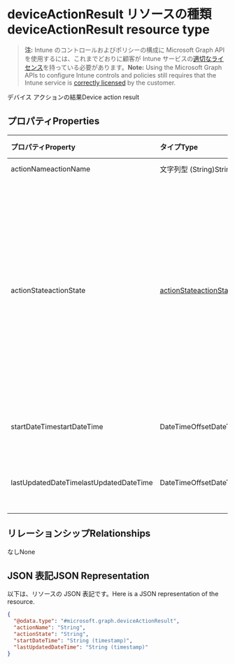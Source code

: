 # <a name="deviceactionresult-resource-type"></a><span data-ttu-id="b09ed-101">deviceActionResult リソースの種類</span><span class="sxs-lookup"><span data-stu-id="b09ed-101">deviceActionResult resource type</span></span>

> <span data-ttu-id="b09ed-102">**注:** Intune のコントロールおよびポリシーの構成に Microsoft Graph API を使用するには、これまでどおりに顧客が Intune サービスの[適切なライセンス](https://go.microsoft.com/fwlink/?linkid=839381)を持っている必要があります。</span><span class="sxs-lookup"><span data-stu-id="b09ed-102">**Note:** Using the Microsoft Graph APIs to configure Intune controls and policies still requires that the Intune service is [correctly licensed](https://go.microsoft.com/fwlink/?linkid=839381) by the customer.</span></span>

<span data-ttu-id="b09ed-103">デバイス アクションの結果</span><span class="sxs-lookup"><span data-stu-id="b09ed-103">Device action result</span></span>
## <a name="properties"></a><span data-ttu-id="b09ed-104">プロパティ</span><span class="sxs-lookup"><span data-stu-id="b09ed-104">Properties</span></span>
|<span data-ttu-id="b09ed-105">プロパティ</span><span class="sxs-lookup"><span data-stu-id="b09ed-105">Property</span></span>|<span data-ttu-id="b09ed-106">タイプ</span><span class="sxs-lookup"><span data-stu-id="b09ed-106">Type</span></span>|<span data-ttu-id="b09ed-107">説明</span><span class="sxs-lookup"><span data-stu-id="b09ed-107">Description</span></span>|
|:---|:---|:---|
|<span data-ttu-id="b09ed-108">actionName</span><span class="sxs-lookup"><span data-stu-id="b09ed-108">actionName</span></span>|<span data-ttu-id="b09ed-109">文字列型 (String)</span><span class="sxs-lookup"><span data-stu-id="b09ed-109">String</span></span>|<span data-ttu-id="b09ed-110">アクション名</span><span class="sxs-lookup"><span data-stu-id="b09ed-110">Action name</span></span>|
|<span data-ttu-id="b09ed-111">actionState</span><span class="sxs-lookup"><span data-stu-id="b09ed-111">actionState</span></span>|[<span data-ttu-id="b09ed-112">actionState</span><span class="sxs-lookup"><span data-stu-id="b09ed-112">actionState</span></span>](../resources/intune_devices_actionstate.md)|<span data-ttu-id="b09ed-113">アクションの状態です。</span><span class="sxs-lookup"><span data-stu-id="b09ed-113">State of the action on the device</span></span> <span data-ttu-id="b09ed-114">指定できる値は、`none`、`pending`、`canceled`、`active`、`done`、`failed`、`notSupported` です。</span><span class="sxs-lookup"><span data-stu-id="b09ed-114">The possible values are `none`, `pending`, `canceled`, `active`, `done`, `failed`, `notSupported`, , , , , or .</span></span>|
|<span data-ttu-id="b09ed-115">startDateTime</span><span class="sxs-lookup"><span data-stu-id="b09ed-115">startDateTime</span></span>|<span data-ttu-id="b09ed-116">DateTimeOffset</span><span class="sxs-lookup"><span data-stu-id="b09ed-116">DateTimeOffset</span></span>|<span data-ttu-id="b09ed-117">アクションが開始された時刻</span><span class="sxs-lookup"><span data-stu-id="b09ed-117">Time the action was initiated</span></span>|
|<span data-ttu-id="b09ed-118">lastUpdatedDateTime</span><span class="sxs-lookup"><span data-stu-id="b09ed-118">lastUpdatedDateTime</span></span>|<span data-ttu-id="b09ed-119">DateTimeOffset</span><span class="sxs-lookup"><span data-stu-id="b09ed-119">DateTimeOffset</span></span>|<span data-ttu-id="b09ed-120">アクション状態の最終更新時刻</span><span class="sxs-lookup"><span data-stu-id="b09ed-120">Time the action state was last updated</span></span>|

## <a name="relationships"></a><span data-ttu-id="b09ed-121">リレーションシップ</span><span class="sxs-lookup"><span data-stu-id="b09ed-121">Relationships</span></span>
<span data-ttu-id="b09ed-122">なし</span><span class="sxs-lookup"><span data-stu-id="b09ed-122">None</span></span>
## <a name="json-representation"></a><span data-ttu-id="b09ed-123">JSON 表記</span><span class="sxs-lookup"><span data-stu-id="b09ed-123">JSON Representation</span></span>
<span data-ttu-id="b09ed-124">以下は、リソースの JSON 表記です。</span><span class="sxs-lookup"><span data-stu-id="b09ed-124">Here is a JSON representation of the resource.</span></span>
<!--{
  "blockType": "resource",
  "@odata.type": "microsoft.graph.deviceActionResult"
}-->
``` json
{
  "@odata.type": "#microsoft.graph.deviceActionResult",
  "actionName": "String",
  "actionState": "String",
  "startDateTime": "String (timestamp)",
  "lastUpdatedDateTime": "String (timestamp)"
}
```



